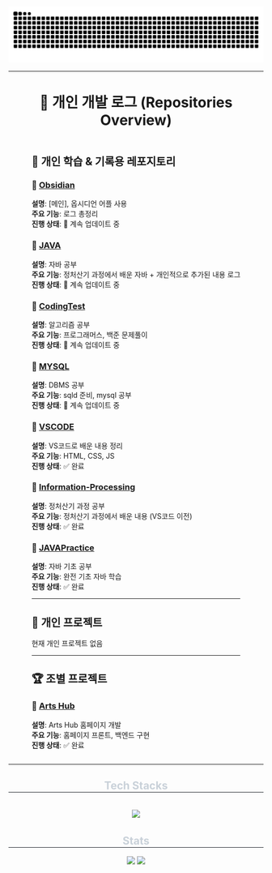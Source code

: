 
<img src="https://github.com/HTH-0/HTH-0/blob/output/github-contribution-grid-snake.svg"/>

---
<div align="center">

# 📖 **개인 개발 로그 (Repositories Overview)**

<div style="display: inline-block; text-align: left;">

## 📝 **개인 학습 & 기록용 레포지토리**  

### 📂 **[Obsidian](https://github.com/HTH-0/Obsidian.git)**
**설명**: [메인], 옵시디언 어플 사용  
**주요 기능**: 로그 총정리  
**진행 상태**: 🚀 계속 업데이트 중  

### 📂 **[JAVA](https://github.com/HTH-0/JAVA.git)**
**설명**: 자바 공부  
**주요 기능**: 정처산기 과정에서 배운 자바 + 개인적으로 추가된 내용 로그  
**진행 상태**: 🚀 계속 업데이트 중  

### 📂 **[CodingTest](https://github.com/HTH-0/CodingTest.git)**
**설명**: 알고리즘 공부  
**주요 기능**: 프로그래머스, 백준 문제풀이  
**진행 상태**: 🚀 계속 업데이트 중 

### 📁 **[MYSQL](https://github.com/HTH-0/MYSQL.git)**
**설명**: DBMS 공부  
**주요 기능**: sqld 준비, mysql 공부  
**진행 상태**: 🚀 계속 업데이트 중  

### 📁 **[VSCODE](https://github.com/HTH-0/VSCODE.git)**
**설명**: VS코드로 배운 내용 정리  
**주요 기능**: HTML, CSS, JS  
**진행 상태**: ✅ 완료  

### 📁 **[Information-Processing](https://github.com/HTH-0/Information-Processing.git)**
**설명**: 정처산기 과정 공부  
**주요 기능**: 정처산기 과정에서 배운 내용 (VS코드 이전)  
**진행 상태**: ✅ 완료  

### 📁 **[JAVAPractice](https://github.com/HTH-0/JAVAPractice.git)**
**설명**: 자바 기초 공부  
**주요 기능**: 완전 기초 자바 학습  
**진행 상태**: ✅ 완료  

---

## 🐣 **개인 프로젝트**  

현재 개인 프로젝트 없음  

---

## 🏆 **조별 프로젝트**  

### 💎 **[Arts Hub](https://github.com/Jaewoong-Hwang/PROJECT_UI.git)**
**설명**: Arts Hub 홈페이지 개발  
**주요 기능**: 홈페이지 프론트, 백엔드 구현  
**진행 상태**: ✅ 완료  

</div>
</div>


---
<div align= "center">
    <div align= "center">
    <h2 style="border-bottom: 1px solid #21262d; color: #c9d1d9;"> Tech Stacks </h2> <br> 
    <div style="margin: 0 auto; text-align: center;" align= "center"> <img src="https://img.shields.io/badge/Java-007396?style=flat-square&logo=Java&logoColor=white">
          </div>
    </div>
    <div align= "center"> 
    <h2 style="border-bottom: 1px solid #21262d; color: #c9d1d9;"> Stats </h2> <div align= "center"> <img src="https://github-readme-stats.vercel.app/api?username=HTH-0&bg_color=180,000000,00000000&title_color=ffffff&text_color=ffffff"
         /> <img src="https://github-readme-stats.vercel.app/api/top-langs/?username=HTH-0&layout=compact&bg_color=180,000000,00000000&title_color=ffffff&text_color=ffffff"
           /> </div> 
    </div>
